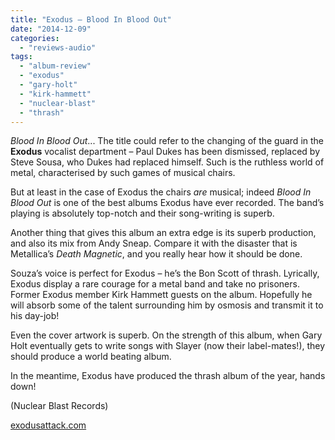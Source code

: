 ```yaml
---
title: "Exodus – Blood In Blood Out"
date: "2014-12-09"
categories: 
  - "reviews-audio"
tags: 
  - "album-review"
  - "exodus"
  - "gary-holt"
  - "kirk-hammett"
  - "nuclear-blast"
  - "thrash"
---
```


_Blood In Blood Out_... The title could refer to the changing of the guard in the **Exodus** vocalist department – Paul Dukes has been dismissed, replaced by Steve Sousa, who Dukes had replaced himself. Such is the ruthless world of metal, characterised by such games of musical chairs.

But at least in the case of Exodus the chairs _are_ musical; indeed _Blood In Blood Out_ is one of the best albums Exodus have ever recorded. The band’s playing is absolutely top-notch and their song-writing is superb.

Another thing that gives this album an extra edge is its superb production, and also its mix from Andy Sneap. Compare it with the disaster that is Metallica’s _Death Magnetic_, and you really hear how it should be done.

Souza’s voice is perfect for Exodus – he’s the Bon Scott of thrash. Lyrically, Exodus display a rare courage for a metal band and take no prisoners. Former Exodus member Kirk Hammett guests on the album. Hopefully he will absorb some of the talent surrounding him by osmosis and transmit it to his day-job!

Even the cover artwork is superb. On the strength of this album, when Gary Holt eventually gets to write songs with Slayer (now their label-mates!), they should produce a world beating album.

In the meantime, Exodus have produced the thrash album of the year, hands down!

(Nuclear Blast Records)

[exodusattack.com](http://exodusattack.com/)
